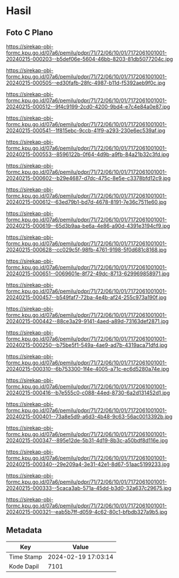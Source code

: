 # Hasil

## Foto C Plano

https://sirekap-obj-formc.kpu.go.id/07a6/pemilu/pdpr/71/72/06/10/01/7172061001001-20240215-000203--b5def06e-5604-46bb-8203-81db5077204c.jpg

https://sirekap-obj-formc.kpu.go.id/07a6/pemilu/pdpr/71/72/06/10/01/7172061001001-20240215-000505--ed30fafb-28fc-4987-b11d-f5392aeb9f0c.jpg

https://sirekap-obj-formc.kpu.go.id/07a6/pemilu/pdpr/71/72/06/10/01/7172061001001-20240215-000512--9f4c9199-2cd0-4200-9bd4-e7c4e84a0e87.jpg

https://sirekap-obj-formc.kpu.go.id/07a6/pemilu/pdpr/71/72/06/10/01/7172061001001-20240215-000541--1f815ebc-9ccb-41f9-a293-230e6ec539af.jpg

https://sirekap-obj-formc.kpu.go.id/07a6/pemilu/pdpr/71/72/06/10/01/7172061001001-20240215-000553--8596122b-0f64-4d9b-a9fb-84a21b32c3fd.jpg

https://sirekap-obj-formc.kpu.go.id/07a6/pemilu/pdpr/71/72/06/10/01/7172061001001-20240215-000602--b29e4687-d7dc-475c-8e5e-c3378bfd12c9.jpg

https://sirekap-obj-formc.kpu.go.id/07a6/pemilu/pdpr/71/72/06/10/01/7172061001001-20240215-000612--63ed79b1-bd7d-4678-8191-7e36c7511e60.jpg

https://sirekap-obj-formc.kpu.go.id/07a6/pemilu/pdpr/71/72/06/10/01/7172061001001-20240215-000619--65d3b9aa-be6a-4e86-a90d-4391e3194cf9.jpg

https://sirekap-obj-formc.kpu.go.id/07a6/pemilu/pdpr/71/72/06/10/01/7172061001001-20240215-000628--cc029c5f-98fb-4761-9198-5f0d681c8168.jpg

https://sirekap-obj-formc.kpu.go.id/07a6/pemilu/pdpr/71/72/06/10/01/7172061001001-20240215-000651--0069601e-8f72-49dc-8713-629969858971.jpg

https://sirekap-obj-formc.kpu.go.id/07a6/pemilu/pdpr/71/72/06/10/01/7172061001001-20240215-000457--b549faf7-72ba-4e4b-af24-255c973a190f.jpg

https://sirekap-obj-formc.kpu.go.id/07a6/pemilu/pdpr/71/72/06/10/01/7172061001001-20240215-000442--88ce3a29-9141-4aed-a89d-73163def2871.jpg

https://sirekap-obj-formc.kpu.go.id/07a6/pemilu/pdpr/71/72/06/10/01/7172061001001-20240215-000250--b75be5f1-549a-4ae9-ad7b-4319aca71dfd.jpg

https://sirekap-obj-formc.kpu.go.id/07a6/pemilu/pdpr/71/72/06/10/01/7172061001001-20240215-000310--6b753300-1f4e-4005-a71c-ec6d5280a74e.jpg

https://sirekap-obj-formc.kpu.go.id/07a6/pemilu/pdpr/71/72/06/10/01/7172061001001-20240215-000416--b7e555c0-c088-44ed-8730-6a2d131452d1.jpg

https://sirekap-obj-formc.kpu.go.id/07a6/pemilu/pdpr/71/72/06/10/01/7172061001001-20240215-000401--73a8e5d9-a6d3-4b48-9c63-56ac0013392b.jpg

https://sirekap-obj-formc.kpu.go.id/07a6/pemilu/pdpr/71/72/06/10/01/7172061001001-20240215-000347--895e12de-5b31-4d19-8b3c-a50bdf8d116e.jpg

https://sirekap-obj-formc.kpu.go.id/07a6/pemilu/pdpr/71/72/06/10/01/7172061001001-20240215-000340--29e209a4-3e31-42e1-8d67-51aac5199233.jpg

https://sirekap-obj-formc.kpu.go.id/07a6/pemilu/pdpr/71/72/06/10/01/7172061001001-20240215-000333--5caca3ab-571a-45dd-b3d0-32a637c29675.jpg

https://sirekap-obj-formc.kpu.go.id/07a6/pemilu/pdpr/71/72/06/10/01/7172061001001-20240215-000321--eab5b7ff-d059-4c62-80c1-bfbdb327a9b5.jpg


## Metadata

| Key        | Value               |
| ---------- | ------------------- |
| Time Stamp | 2024-02-19 17:03:14 |
| Kode Dapil | 7101                |



